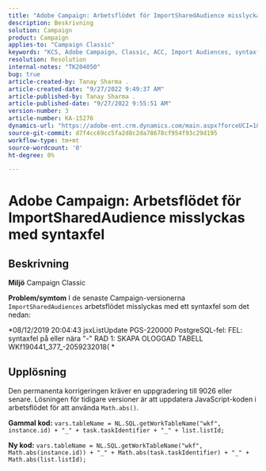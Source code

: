 ```yaml
---
title: "Adobe Campaign: Arbetsflödet för ImportSharedAudience misslyckas med syntaxfel"
description: Beskrivning
solution: Campaign
product: Campaign
applies-to: "Campaign Classic"
keywords: "KCS, Adobe Campaign, Classic, ACC, Import Audiences, syntaxfel"
resolution: Resolution
internal-notes: "TK204050"
bug: true
article-created-by: Tanay Sharma .
article-created-date: "9/27/2022 9:49:37 AM"
article-published-by: Tanay Sharma .
article-published-date: "9/27/2022 9:55:51 AM"
version-number: 3
article-number: KA-15276
dynamics-url: "https://adobe-ent.crm.dynamics.com/main.aspx?forceUCI=1&pagetype=entityrecord&etn=knowledgearticle&id=81d536b2-493e-ed11-9db1-002248086735"
source-git-commit: d7f4cc69cc5fa2d8c2da78678cf954f93c29d195
workflow-type: tm+mt
source-wordcount: '0'
ht-degree: 0%

---
```


# Adobe Campaign: Arbetsflödet för ImportSharedAudience misslyckas med syntaxfel

## Beskrivning

<b>Miljö</b>
Campaign Classic


<b>Problem/symtom</b>
I de senaste Campaign-versionerna `ImportSharedAudiences` arbetsflödet misslyckas med ett syntaxfel som det nedan:

*08/12/2019 20:04:43 jsxListUpdate PGS-220000 PostgreSQL-fel: FEL: syntaxfel på eller nära &quot;-&quot; RAD 1: SKAPA OLOGGAD TABELL WKf190441_377_-2059232018( *


## Upplösning


Den permanenta korrigeringen kräver en uppgradering till 9026 eller senare. Lösningen för tidigare versioner är att uppdatera JavaScript-koden i arbetsflödet för att använda `Math.abs()`.

<b>Gammal kod:</b>
`vars.tableName = NL.SQL.getWorkTableName("wkf", instance.id) + "_" + task.taskIdentifier + "_" + list.listId;`

<b>Ny kod:</b>
`vars.tableName = NL.SQL.getWorkTableName("wkf", Math.abs(instance.id)) + "_" + Math.abs(task.taskIdentifier) + "_" + Math.abs(list.listId);`


